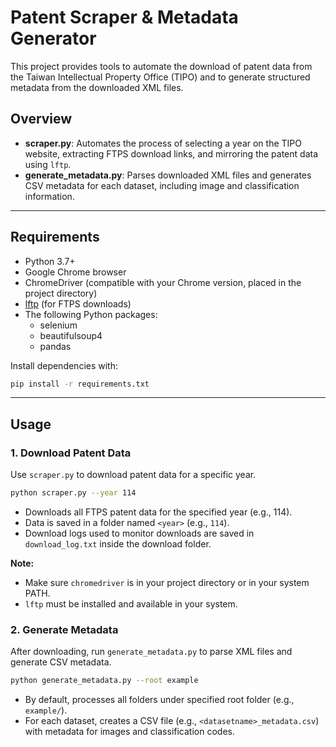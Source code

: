 # Patent Scraper & Metadata Generator

This project provides tools to automate the download of patent data from the Taiwan Intellectual Property Office (TIPO) and to generate structured metadata from the downloaded XML files.

## Overview

- **scraper.py**: Automates the process of selecting a year on the TIPO website, extracting FTPS download links, and mirroring the patent data using `lftp`.
- **generate_metadata.py**: Parses downloaded XML files and generates CSV metadata for each dataset, including image and classification information.

---

## Requirements

- Python 3.7+
- Google Chrome browser
- ChromeDriver (compatible with your Chrome version, placed in the project directory)
- [lftp](https://lftp.yar.ru/) (for FTPS downloads)
- The following Python packages:
  - selenium
  - beautifulsoup4
  - pandas

Install dependencies with:

```bash
pip install -r requirements.txt
```

---

## Usage

### 1. Download Patent Data

Use `scraper.py` to download patent data for a specific year.

```bash
python scraper.py --year 114
```

- Downloads all FTPS patent data for the specified year (e.g., 114).
- Data is saved in a folder named `<year>` (e.g., `114`).
- Download logs used to monitor downloads are saved in `download_log.txt` inside the download folder.

**Note:**  
- Make sure `chromedriver` is in your project directory or in your system PATH.
- `lftp` must be installed and available in your system.

### 2. Generate Metadata

After downloading, run `generate_metadata.py` to parse XML files and generate CSV metadata.

```bash
python generate_metadata.py --root example
```

- By default, processes all folders under specified root folder (e.g., `example/`).
- For each dataset, creates a CSV file (e.g., `<datasetname>_metadata.csv`) with metadata for images and classification codes.
